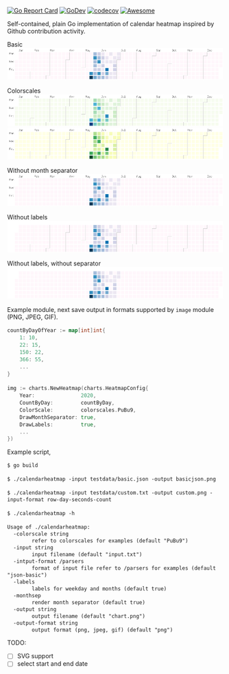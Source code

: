 [![Go Report Card](https://goreportcard.com/badge/github.com/nikolaydubina/calendarheatmap)](https://goreportcard.com/report/github.com/nikolaydubina/calendarheatmap)
[![GoDev](https://img.shields.io/static/v1?label=godev&message=reference&color=00add8)](https://pkg.go.dev/github.com/nikolaydubina/calendarheatmap@v1.0.0/charts)
[![codecov](https://codecov.io/gh/nikolaydubina/calendarheatmap/branch/master/graph/badge.svg)](https://codecov.io/gh/nikolaydubina/calendarheatmap)
[![Awesome](https://cdn.rawgit.com/sindresorhus/awesome/d7305f38d29fed78fa85652e3a63e154dd8e8829/media/badge.svg)](https://github.com/sindresorhus/awesome)

Self-contained, plain Go implementation of calendar heatmap inspired by Github contribution activity.

Basic
![basic](charts/testdata/basic.png)

Colorscales
![col1](charts/testdata/colorscale_1.png)
![col2](charts/testdata/colorscale_2.png)

Without month separator
![nosep](charts/testdata/noseparator.png)

Without labels
![nolab](charts/testdata/nolabels.png)

Without labels, without separator
![nosep_nolab](charts/testdata/noseparator_nolabels.png)

Example module, next save output in formats supported by `image` module (PNG, JPEG, GIF).

```go
countByDayOfYear := map[int]int{
    1: 10,
    22: 15,
    150: 22,
    366: 55,
    ...
}

img := charts.NewHeatmap(charts.HeatmapConfig{
    Year:               2020,
    CountByDay:         countByDay,
    ColorScale:         colorscales.PuBu9,
    DrawMonthSeparator: true,
    DrawLabels:         true,
    ...
})
```

Example script,
```
$ go build

$ ./calendarheatmap -input testdata/basic.json -output basicjson.png

$ ./calendarheatmap -input testdata/custom.txt -output custom.png -input-format row-day-seconds-count

$ ./calendarheatmap -h

Usage of ./calendarheatmap:
  -colorscale string
        refer to colorscales for examples (default "PuBu9")
  -input string
        input filename (default "input.txt")
  -intput-format /parsers
        format of input file refer to /parsers for examples (default "json-basic")
  -labels
        labels for weekday and months (default true)
  -monthsep
        render month separator (default true)
  -output string
        output filename (default "chart.png")
  -output-format string
        output format (png, jpeg, gif) (default "png")
```

TODO:
- [ ] SVG support
- [ ] select start and end date
